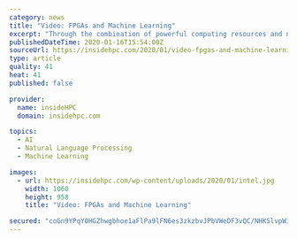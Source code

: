 ```yaml
---
category: news
title: "Video: FPGAs and Machine Learning"
excerpt: "Through the combination of powerful computing resources and novel architectures for neurons, neural networks have achieved state-of-the-art results in many domains such as computer vision and machine translation. FPGAs are a natural choice for implementing neural networks as they can handle different algorithms in computing, logic, and memory ..."
publishedDateTime: 2020-01-16T15:54:00Z
sourceUrl: https://insidehpc.com/2020/01/video-fpgas-and-machine-learning/
type: article
quality: 41
heat: 41
published: false

provider:
  name: insideHPC
  domain: insidehpc.com

topics:
  - AI
  - Natural Language Processing
  - Machine Learning

images:
  - url: https://insidehpc.com/wp-content/uploads/2020/01/intel.jpg
    width: 1060
    height: 958
    title: "Video: FPGAs and Machine Learning"

secured: "coGn9YPqY0HGZhwgbhoe1aFlPa9lFN6es3zkzbvJPbVWeDF3vQC/NHKSlvpW3hNBByhvop1YdcgGkJtUAl8Fa2FaAYrPA/JUTDu3zJtYXkvAzt35SehMXCQPVTq386L2yJwzIgoYWvhg5kHoOecx/480Z68qorX8OAJYOYOZTj6GOGQSpW+JBYHPfkvtwXSZRCO31fK6dGNy3KTEIrGfI7aPKs9h2US/7FZMi46FIVPYdRVib8mGgRepbealJLlZJW4QX0NKhJGyOqQB+8EvI3ETAlz3zuCxYZE+uG5kEaWqzWGd4OGMd8Wo7APpwn779G2QrzQAB2e1K8qskqMmkSb76o1tkKL2FPmOWk1SILdAK4PL1u/DAEJ9gh1VWKDtgNyChJqp4/4gjYKVsrfZz053Ec2mS7AVaXHa8Vok9Xm4LGbCB2A6lLBdhH7N2Hu0Ytyo76JLie1wvm1apDhHuw==;dzqAg8ibWCxl9AJpPeXqbQ=="
---
```


